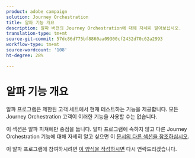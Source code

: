 ```yaml
---
product: adobe campaign
solution: Journey Orchestration
title: 알파 기능 개요
description: 알파 버전의 Journey Orchestration에 대해 자세히 알아보십시오.
translation-type: tm+mt
source-git-commit: 57dc86d775bf8860aa09300cf2432d70c62a2993
workflow-type: tm+mt
source-wordcount: '108'
ht-degree: 28%

---
```



# 알파 기능 개요

알파 프로그램은 제한된 고객 세트에서 현재 테스트하는 기능을 제공합니다. 모든 Journey Orchestration 고객이 이러한 기능을 사용할 수는 없습니다.

이 섹션은 알파 피쳐에만 중점을 둡니다. 알파 프로그램에 속하지 않고 다른 Journey Orchestration 기능에 대해 자세히 알고 싶으면 이 [문서의 다른 섹션을 참조하십시오](../../journey-orchestration-home.md).

이 알파 프로그램에 참여하시려면 [이 양식을 작성하시면](https://forms.office.com/Pages/ResponsePage.aspx?id=Wht7-jR7h0OUrtLBeN7O4RuhNDklrkhHrsBisppjRThURDJTTUxWSTBJQU1OSTBTVjMwUDRIQURDNS4u) 다시 연락드리겠습니다.


